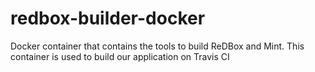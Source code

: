 # redbox-builder-docker
Docker container that contains the tools to build ReDBox and Mint. This container is used to build our application on Travis CI

